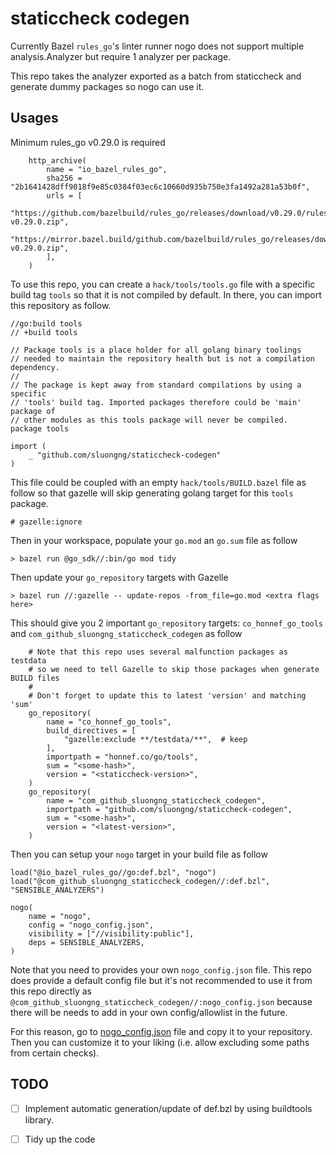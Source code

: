 # staticcheck codegen

Currently Bazel `rules_go`'s linter runner nogo does not support multiple analysis.Analyzer
but require 1 analyzer per package.

This repo takes the analyzer exported as a batch from staticcheck and generate dummy packages
so nogo can use it.

## Usages

Minimum rules_go v0.29.0 is required

```starlark
    http_archive(
        name = "io_bazel_rules_go",
        sha256 = "2b1641428dff9018f9e85c0384f03ec6c10660d935b750e3fa1492a281a53b0f",
        urls = [
            "https://github.com/bazelbuild/rules_go/releases/download/v0.29.0/rules_go-v0.29.0.zip",
            "https://mirror.bazel.build/github.com/bazelbuild/rules_go/releases/download/v0.29.0/rules_go-v0.29.0.zip",
        ],
    )
```

To use this repo, you can create a `hack/tools/tools.go` file with a specific build tag `tools` so that it is not compiled by default.  In there, you can import this repository as follow.

```golang
//go:build tools
// +build tools

// Package tools is a place holder for all golang binary toolings
// needed to maintain the repository health but is not a compilation dependency.
//
// The package is kept away from standard compilations by using a specific
// 'tools' build tag. Imported packages therefore could be 'main' package of
// other modules as this tools package will never be compiled.
package tools

import (
	_ "github.com/sluongng/staticcheck-codegen"
)
```

This file could be coupled with an empty `hack/tools/BUILD.bazel` file as follow so that gazelle will skip generating golang target for this `tools` package.

```starlark
# gazelle:ignore
```

Then in your workspace, populate your `go.mod` an `go.sum` file as follow

```
> bazel run @go_sdk//:bin/go mod tidy
```

Then update your `go_repository` targets with Gazelle

```
> bazel run //:gazelle -- update-repos -from_file=go.mod <extra flags here>
```

This should give you 2 important `go_repository` targets: `co_honnef_go_tools` and `com_github_sluongng_staticcheck_codegen` as follow

```starlark
    # Note that this repo uses several malfunction packages as testdata
    # so we need to tell Gazelle to skip those packages when generate BUILD files
    #
    # Don't forget to update this to latest 'version' and matching 'sum'
    go_repository(
        name = "co_honnef_go_tools",
        build_directives = [
            "gazelle:exclude **/testdata/**",  # keep
        ],
        importpath = "honnef.co/go/tools",
        sum = "<some-hash>",
        version = "<staticcheck-version>",
    )
    go_repository(
        name = "com_github_sluongng_staticcheck_codegen",
        importpath = "github.com/sluongng/staticcheck-codegen",
        sum = "<some-hash>",
        version = "<latest-version>",
    )
```

Then you can setup your `nogo` target in your build file as follow

```starlark
load("@io_bazel_rules_go//go:def.bzl", "nogo")
load("@com_github_sluongng_staticcheck_codegen//:def.bzl", "SENSIBLE_ANALYZERS")

nogo(
    name = "nogo",
    config = "nogo_config.json",
    visibility = ["//visibility:public"],
    deps = SENSIBLE_ANALYZERS,
)
```

Note that you need to provides your own `nogo_config.json` file.
This repo does provide a default config file but it's not recommended to use it
from this repo directly as `@com_github_sluongng_staticcheck_codegen//:nogo_config.json` because
there will be needs to add in your own config/allowlist in the future.

For this reason, go to [nogo_config.json](./nogo_config.json) file and copy it to your repository.
Then you can customize it to your liking (i.e. allow excluding some paths from certain checks).

## TODO

- [ ] Implement automatic generation/update of def.bzl by using buildtools library.

- [ ] Tidy up the code

